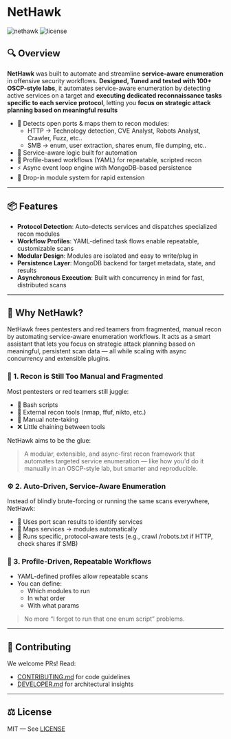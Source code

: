 # NetHawk

![nethawk](https://img.shields.io/badge/status-active-success?style=flat-square)
![license](https://img.shields.io/github/license/yourorg/nethawk?style=flat-square)

## 🔍 Overview

**NetHawk** was built to automate and streamline **service-aware enumeration** in offensive security workflows. **Designed, Tuned and tested with 100+ OSCP-style labs**, it automates service-aware enumeration by detecting active services on a target and **executing dedicated reconnaissance tasks specific to each service protocol**, letting you **focus on strategic attack planning based on meaningful results**

* 🔗 Detects open ports & maps them to recon modules:
  *   HTTP → Technology detection, CVE Analyst, Robots Analyst, Crawler, Fuzz, etc..
  *   SMB → enum, user extraction, shares enum, file dumping, etc..
* 🧠 Service-aware logic built for automation
* 📄 Profile-based workflows (YAML) for repeatable, scripted recon
* ⚡ Async event loop engine with MongoDB-based persistence
* 🧩 Drop-in module system for rapid extension

---

## 📦 Features

* **Protocol Detection**: Auto-detects services and dispatches specialized recon modules
* **Workflow Profiles**: YAML-defined task flows enable repeatable, customizable scans
* **Modular Design**: Modules are isolated and easy to write/plug in
* **Persistence Layer**: MongoDB backend for target metadata, state, and results
* **Asynchronous Execution**: Built with concurrency in mind for fast, distributed scans

---

## 🧠 Why NetHawk?
NetHawk frees pentesters and red teamers from fragmented, manual recon by automating service-aware enumeration workflows. It acts as a smart assistant that lets you focus on strategic attack planning based on meaningful, persistent scan data — all while scaling with async concurrency and extensible plugins.

### 🔎 1. Recon is Still Too Manual and Fragmented
Most pentesters or red teamers still juggle:

* 🔧 Bash scripts
* 🔗 External recon tools (nmap, ffuf, nikto, etc.)
* 🧠 Manual note-taking
* ❌ Little chaining between tools

NetHawk aims to be the glue:

> A modular, extensible, and async-first recon framework that automates targeted service enumeration — like how you'd do it manually in an OSCP-style lab, but smarter and reproducible.

### ⚙️ 2. Auto-Driven, Service-Aware Enumeration
Instead of blindly brute-forcing or running the same scans everywhere, NetHawk:

* 📡 Uses port scan results to identify services
* 🧠 Maps services → modules automatically
* 🧪 Runs specific, protocol-aware tests (e.g., crawl /robots.txt if HTTP, check shares if SMB)

###  🧬 3. Profile-Driven, Repeatable Workflows
* YAML-defined profiles allow repeatable scans
* You can define:
  * Which modules to run
  * In what order
  * With what params
> No more “I forgot to run that one enum script” problems.

---

## 🤝 Contributing

We welcome PRs! Read:

* [CONTRIBUTING.md](./CONTRIBUTING.md) for code guidelines
* [DEVELOPER.md](./DEVELOPER.md) for architectural insights

---

## ⚖️ License

MIT — See [LICENSE](./LICENSE)
